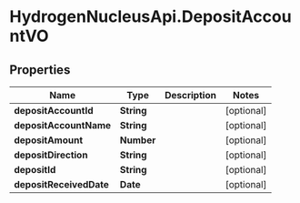 # HydrogenNucleusApi.DepositAccountVO

## Properties
Name | Type | Description | Notes
------------ | ------------- | ------------- | -------------
**depositAccountId** | **String** |  | [optional] 
**depositAccountName** | **String** |  | [optional] 
**depositAmount** | **Number** |  | [optional] 
**depositDirection** | **String** |  | [optional] 
**depositId** | **String** |  | [optional] 
**depositReceivedDate** | **Date** |  | [optional] 


